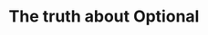 ---
title: "The truth about Optional"
link: "https://blog.sourced-bvba.be/article/2017/01/06/the-usages-of-optional"
---